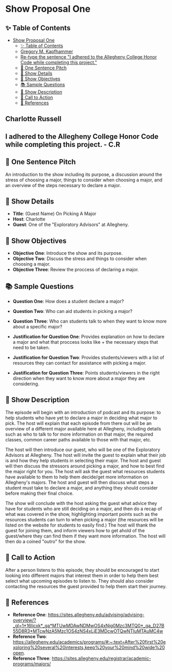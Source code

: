 # Show Proposal One

## ✨ Table of Contents

<!---toc start-->

* [Show Proposal One](#show-proposal-one)
  * [✨ Table of Contents](#-table-of-contents)
  * [Gregory M. Kapfhammer](#gregory-m-kapfhammer)
  * [Re-type the sentence "I adhered to the Allegheny College Honor Code while completing this project."](#re-type-the-sentence-i-adhered-to-the-allegheny-college-honor-code-while-completing-this-project)
  * [🏁 One Sentence Pitch](#-one-sentence-pitch)
  * [🔬 Show Details](#-show-details)
  * [📝 Show Objectives](#-show-objectives)
  * [📚 Sample Questions](#-sample-questions)
  * [🎉 Show Description](#-show-description)
  * [📢 Call to Action](#-call-to-action)
  * [🦜 References](#-references)

<!---toc end-->

## Charlotte Russell

## I adhered to the Allegheny College Honor Code while completing this project. - C.R

## 🏁 One Sentence Pitch

An introduction to the show including its purpose, a discussion around the stress of choosing a major, things to consider when choosing a major, and an overview of the steps necessary to declare a major. 

## 🔬 Show Details

- **Title**: (Guest Name) On Picking A Major
- **Host**: Charlotte
- **Guest**: One of the "Exploratory Advisors" at Allegheny.

## 📝 Show Objectives

- **Objective One**: Introduce the show and its purpose.
- **Objective Two**: Discuss the stress and things to consider when choosing a major.
- **Objective Three**: Review the proccess of declaring a major.

## 📚 Sample Questions

- **Question One**: How does a student declare a major?
- **Question Two**: Who can aid students in picking a major?
- **Question Three**: Who can students talk to when they want to know more about a specific major?

- **Justification for Question One**: Provides explanation on how to declare a major and what that proccess looks like + the necessary steps that need to be taken.
- **Justification for Question Two**: Provides students/viewers with a list of resources they can contact for assistance with picking a major.
- **Justification for Question Three**: Points students/viewers in the right direction when they want to know more about a major they are considering.

## 🎉 Show Description

 The episode will begin with an introduction of podcast and its purpose: to help students who have yet to declare a major in deciding what major to pick. The host will explain that each episode from there out will be an overview of a different major available here at Allegheny, including details such as who to talk to for more information on that major, the required classes, common career paths available to those with that major, etc. 

 The host will then introduce our guest, who will be one of the Exploratory Advisors at Allegheny. The host will invite the guest to explain what their job is and how they help students in selecting their major. The host and guest will then discuss the stressors around picking a major, and how to best find the major right for you. The host will ask the guest what resources students have available to them to help them decide/get more information on Allegheny's majors. The host and guest will then discuss what steps a student must take to declare a major, and anything they should consider before making their final choice. 
 
  The show will conclude with the host asking the guest what advice they have for students who are still deciding on a major, and then do a recap of what was covered in the show, highlighting important points such as the resources students can turn to when picking a major (the resources will be listed on the website for students to easily find.) The host will thank the guest for joining them, and inform viewers how to get ahold of the guest/where they can find them if they want more information. The host will then do a coined "outro" for the show.

## 📢 Call to Action

After a person listens to this episode, they should be encouraged to start looking into different majors that interest them in order to help them best select what upcoming episodes to listen to. They should also consider contacting the resources the guest provided to help them start their journey.

## 🦜 References

- **Reference One**: https://sites.allegheny.edu/advising/advising-overview/?_gl=1*16licxk*_ga*MTUwMDAwNDMwOS4xNjg0Mzc3MTQ0*_ga_D27B55D8R3*MTcwNzA5Mzc1OS4zNS4xLjE3MDcwOTQwNTIuMTAuMC4w
- **Reference Two**: https://allegheny.edu/academics/programs/#:~:text=After%20first%20exploring%20several%20interests,keep%20your%20mind%20wide%20open.
- **Reference Three**: https://sites.allegheny.edu/registrar/academic-programs/majors/
